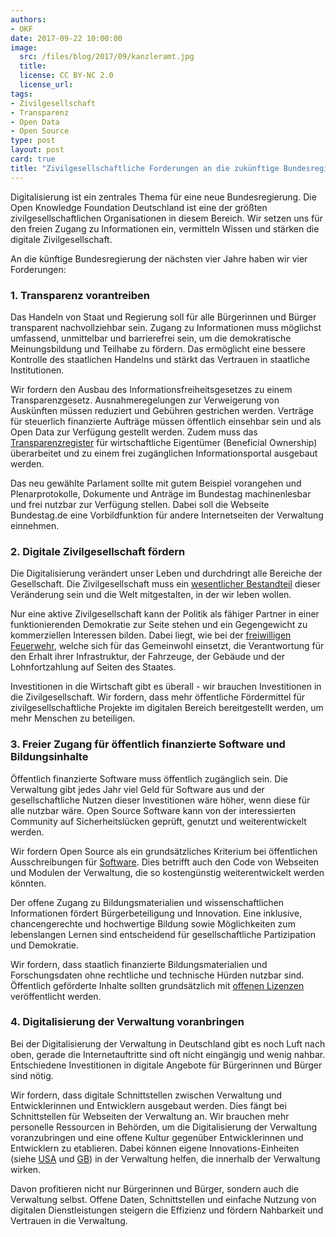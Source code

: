 ```yaml
---
authors: 
- OKF
date: 2017-09-22 10:00:00
image:
  src: /files/blog/2017/09/kanzleramt.jpg
  title: 
  license: CC BY-NC 2.0
  license_url: 
tags:
- Zivilgesellschaft
- Transparenz 
- Open Data
- Open Source
type: post
layout: post
card: true
title: "Zivilgesellschaftliche Forderungen an die zukünftige Bundesregierung" 
---
```


Digitalisierung ist ein zentrales Thema für eine neue Bundesregierung. Die Open Knowledge Foundation Deutschland ist eine der größten zivilgesellschaftlichen Organisationen in diesem Bereich. Wir setzen uns für den freien Zugang zu Informationen ein, vermitteln Wissen und stärken die digitale Zivilgesellschaft.

An die künftige Bundesregierung der nächsten vier Jahre haben wir vier Forderungen:

### 1. Transparenz vorantreiben 
Das Handeln von Staat und Regierung soll für alle Bürgerinnen und Bürger transparent nachvollziehbar sein. Zugang zu Informationen muss möglichst umfassend, unmittelbar und barrierefrei sein, um die demokratische Meinungsbildung und Teilhabe zu fördern. Das ermöglicht eine bessere Kontrolle des staatlichen Handelns und stärkt das Vertrauen in staatliche Institutionen.

Wir fordern den Ausbau des Informationsfreiheitsgesetzes zu einem Transparenzgesetz. Ausnahmeregelungen zur Verweigerung von Auskünften müssen reduziert und Gebühren gestrichen werden. Verträge für steuerlich finanzierte Aufträge müssen öffentlich einsehbar sein und als Open Data zur Verfügung gestellt werden. Zudem muss das [Transparenzregister](https://okfn.de/blog/2017/02/transparenzregister/) 
für wirtschaftliche Eigentümer (Beneficial Ownership) überarbeitet und zu einem frei zugänglichen Informationsportal ausgebaut werden.

Das neu gewählte Parlament sollte mit gutem Beispiel vorangehen und Plenarprotokolle, Dokumente und Anträge im Bundestag machinenlesbar und frei nutzbar zur Verfügung stellen. Dabei soll die Webseite Bundestag.de eine Vorbildfunktion für andere Internetseiten der Verwaltung einnehmen.

### 2. Digitale Zivilgesellschaft fördern 
Die Digitalisierung verändert unser Leben und durchdringt alle Bereiche der Gesellschaft. Die Zivilgesellschaft muss ein [wesentlicher Bestandteil](https://okfn.de/blog/2017/07/offenheit/) dieser Veränderung sein und die Welt mitgestalten, in der wir leben wollen. 

Nur eine aktive Zivilgesellschaft kann der Politik als fähiger Partner in einer funktionierenden Demokratie zur Seite stehen und ein Gegengewicht zu kommerziellen Interessen bilden. Dabei liegt, wie bei der [freiwilligen Feuerwehr](https://jugendhackt.org/kommentar-zur-forderung-nach-einer-freiwilligen-cyber-feuerwehr/), welche sich für das Gemeinwohl einsetzt,
die Verantwortung für den Erhalt ihrer Infrastruktur, der Fahrzeuge, der Gebäude und der Lohnfortzahlung auf Seiten des Staates.

Investitionen in die Wirtschaft gibt es überall - wir brauchen Investitionen in die Zivilgesellschaft. Wir fordern, dass mehr öffentliche Fördermittel für zivilgesellschaftliche Projekte im digitalen Bereich bereitgestellt werden, um mehr Menschen zu beteiligen. 

### 3. Freier Zugang für öffentlich finanzierte Software und Bildungsinhalte
Öffentlich finanzierte Software muss öffentlich zugänglich sein. Die Verwaltung gibt jedes Jahr viel Geld für Software aus und der gesellschaftliche Nutzen dieser Investitionen wäre höher, wenn diese für alle nutzbar wäre. Open Source Software kann von der interessierten Community auf Sicherheitslücken geprüft, genutzt und weiterentwickelt werden.

Wir fordern Open Source als ein grundsätzliches Kriterium bei öffentlichen Ausschreibungen für [Software](https://okfn.de/blog/2017/09/public-code/). Dies betrifft auch den Code von Webseiten und Modulen der Verwaltung, die so kostengünstig weiterentwickelt werden könnten.

Der offene Zugang zu Bildungsmaterialien und wissenschaftlichen Informationen fördert Bürgerbeteiligung und Innovation. Eine inklusive, chancengerechte und hochwertige Bildung sowie Möglichkeiten zum lebenslangen Lernen sind entscheidend für gesellschaftliche Partizipation und Demokratie.

Wir fordern, dass staatlich finanzierte Bildungsmaterialien und Forschungsdaten ohne rechtliche und technische Hürden nutzbar sind. Öffentlich geförderte Inhalte sollten grundsätzlich mit [offenen Lizenzen](http://opendefinition.org/od/2.0/de/) veröffentlicht werden.

### 4. Digitalisierung der Verwaltung voranbringen
Bei der Digitalisierung der Verwaltung in Deutschland gibt es noch Luft nach oben, gerade die Internetauftritte sind oft nicht eingängig und wenig nahbar. Entschiedene Investitionen in digitale Angebote für Bürgerinnen und Bürger sind nötig.

Wir fordern, dass digitale Schnittstellen zwischen Verwaltung und Entwicklerinnen und Entwicklern ausgebaut werden. Dies fängt bei Schnittstellen für Webseiten der Verwaltung an. Wir brauchen mehr personelle Ressourcen in Behörden, um die Digitalisierung der Verwaltung voranzubringen und eine offene Kultur gegenüber Entwicklerinnen und Entwicklern zu etablieren. 
Dabei können eigene Innovations-Einheiten (siehe [USA](https://18f.gsa.gov/) und [GB](https://gds.blog.gov.uk/)) in der Verwaltung helfen, die innerhalb der Verwaltung wirken.

Davon profitieren nicht nur Bürgerinnen und Bürger, sondern auch die Verwaltung selbst. Offene Daten, Schnittstellen und einfache Nutzung von digitalen Dienstleistungen steigern die Effizienz und fördern Nahbarkeit und Vertrauen in die Verwaltung.
